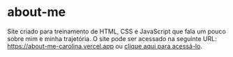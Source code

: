# about-me
Site criado para treinamento de HTML, CSS e JavaScript que fala um pouco sobre mim e minha trajetória.
O site pode ser acessado na seguinte URL: https://about-me-carolina.vercel.app ou [clique aqui para acessá-lo](about-me-carolina.vercel.app).
